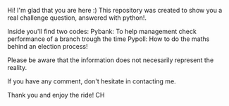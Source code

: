
Hi! I'm glad that you are here :) 
This repository was created to show you a real challenge question, answered with python!. 

Inside you'll find two codes: 
     Pybank: To help management check performance of a branch trough the time 
     Pypoll: How to do the maths behind an election process! 

Please be aware that the information does not necesarily represent the reality.  

If you have any comment, don't hesitate in contacting me. 

Thank you and enjoy the ride! 
CH
